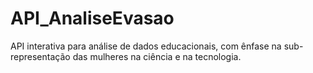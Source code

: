 # API_AnaliseEvasao
API interativa para análise de dados educacionais, com ênfase na sub-representação das mulheres na ciência e na tecnologia.
